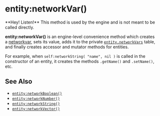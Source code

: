 entity:networkVar()
===================

<div class="alert alert-warning">
  **Hey! Listen!**
  This method is used by the engine and is not meant to be called directly.
</div>

**entity:networkVar()** is an engine-level convenience method which creates a
[networkvar](api/networkvar), sets its value, adds it to the private  [`entity.networkVars`](api/entity.networkVars) table, and finally creates
accessor and mutator methods for entities.

For example, when `self:networkString( "name", nil )` is called in the
constructor of an entity, it creates the methods `.getName()` and `.setName()`,
etc.

See Also
--------

* [`entity:networkBoolean()`](api/entity.networkBoolean)
* [`entity:networkNumber()`](api/entity.networkNumber)
* [`entity:networkString()`](api/entity.networkString)
* [`entity:networkVector()`](api/entity.networkVector)
